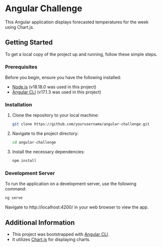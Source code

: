 # Angular Challenge

This Angular application displays forecasted temperatures for the week using Chart.js.

## Getting Started

To get a local copy of the project up and running, follow these simple steps.

### Prerequisites

Before you begin, ensure you have the following installed:

- [Node.js](https://nodejs.org/) (v18.18.0 was used in this project)
- [Angular CLI](https://angular.io/cli) (v17.1.3 was used in this project)

### Installation

1. Clone the repository to your local machine:

    ```bash
    git clone https://github.com/yourusername/angular-challenge.git
    ```

2. Navigate to the project directory:

    ```bash
    cd angular-challenge
    ```

3. Install the necessary dependencies:

    ```bash
    npm install
    ```

### Development Server

To run the application on a development server, use the following command:

```bash
ng serve
```

Navigate to http://localhost:4200/ in your web browser to view the app.


## Additional Information

- This project was bootstrapped with [Angular CLI](https://angular.io/cli).
- It utilizes [Chart.js](https://www.chartjs.org/) for displaying charts.